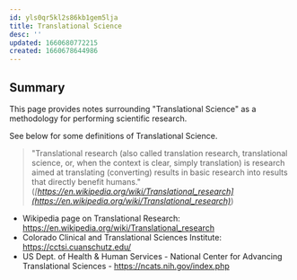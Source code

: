 ```yaml
---
id: yls0qr5kl2s86kb1gem5lja
title: Translational Science
desc: ''
updated: 1660680772215
created: 1660678644986
---
```


## Summary

This page provides notes surrounding "Translational Science" as a methodology for performing scientific research.

See below for some definitions of Translational Science.

>"Translational research (also called translation research, translational science, or, when the context is clear, simply translation) is research aimed at translating (converting) results in basic research into results that directly benefit humans." (_[https://en.wikipedia.org/wiki/Translational_research](https://en.wikipedia.org/wiki/Translational_research)_)

- Wikipedia page on Translational Research: <https://en.wikipedia.org/wiki/Translational_research>
- Colorado Clinical and Translational Sciences Institute: <https://cctsi.cuanschutz.edu/>
- US Dept. of Health & Human Services - National Center for Advancing Translational Sciences - <https://ncats.nih.gov/index.php>

